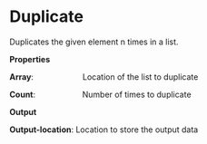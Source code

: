 # Duplicate

Duplicates the given element n times in a list.

 **Properties**
 

**Array**:                      Location of the list to duplicate

**Count**:                     Number of times to duplicate

 **Output**
 

**Output-location**: Location to store the output data